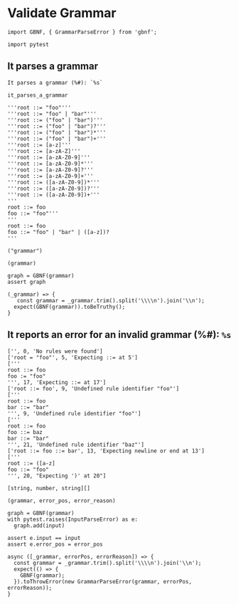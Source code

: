 # Validate Grammar

```imports.javascript
import GBNF, { GrammarParseError } from 'gbnf';
```

```imports.python
import pytest
```

## It parses a grammar

```test_name.javascript
It parses a grammar (%#): `%s`
```

```test_name.python
it_parses_a_grammar
```

```test_cases
'''root ::= "foo"'''
'''root ::= "foo" | "bar"'''
'''root ::= ("foo" | "bar")'''
'''root ::= ("foo" | "bar")?'''
'''root ::= ("foo" | "bar")*'''
'''root ::= ("foo" | "bar")+'''
'''root ::= [a-z]'''
'''root ::= [a-zA-Z]'''
'''root ::= [a-zA-Z0-9]'''
'''root ::= [a-zA-Z0-9]*'''
'''root ::= [a-zA-Z0-9]?'''
'''root ::= [a-zA-Z0-9]+'''
'''root ::= ([a-zA-Z0-9])*'''
'''root ::= ([a-zA-Z0-9])?'''
'''root ::= ([a-zA-Z0-9])+'''
'''
root ::= foo
foo ::= "foo"'''
'''
root ::= foo
foo ::= "foo" | "bar" | ([a-z])?
'''
```

```test_cases_names.python
("grammar")
```

```test_body_args.python
(grammar)
```

```test_body.python
graph = GBNF(grammar)
assert graph
```

```test_body.javascript
(_grammar) => {
   const grammar = _grammar.trim().split('\\\\n').join('\\n');
  expect(GBNF(grammar)).toBeTruthy();
}
```


## It reports an error for an invalid grammar (%#): `%s`

```test_cases
['', 0, 'No rules were found']
['root = "foo"', 5, 'Expecting ::= at 5']
['''
root ::= foo
foo := "foo"
''', 17, 'Expecting ::= at 17']
['root ::= foo', 9, 'Undefined rule identifier "foo"']
['''
root ::= foo
bar ::= "bar"
''', 9, 'Undefined rule identifier "foo"']
['''
root ::= foo
foo ::= baz
bar ::= "bar"
''', 21, 'Undefined rule identifier "baz"']
['root ::= foo ::= bar', 13, 'Expecting newline or end at 13']
['''
root ::= ([a-z]
foo ::= "foo"
''', 20, "Expecting ')' at 20"]
```

```test_cases_type.javascript
[string, number, string][]
```

```test_cases_type.python
(grammar, error_pos, error_reason)
```


```test_body.python
graph = GBNF(grammar)
with pytest.raises(InputParseError) as e:
  graph.add(input)

assert e.input == input
assert e.error_pos = error_pos
```

```test_body.javascript
async ([_grammar, errorPos, errorReason]) => {
  const grammar = _grammar.trim().split('\\\\n').join('\\n');
  expect(() => {
    GBNF(grammar);
  }).toThrowError(new GrammarParseError(grammar, errorPos, errorReason));
}
```
